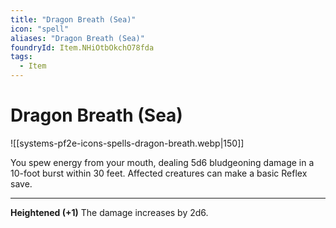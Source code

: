 ```yaml
---
title: "Dragon Breath (Sea)"
icon: "spell"
aliases: "Dragon Breath (Sea)"
foundryId: Item.NHiOtbOkchO78fda
tags:
  - Item
---
```


# Dragon Breath (Sea)
![[systems-pf2e-icons-spells-dragon-breath.webp|150]]

You spew energy from your mouth, dealing 5d6 bludgeoning damage in a 10-foot burst within 30 feet. Affected creatures can make a basic Reflex save.

* * *

**Heightened (+1)** The damage increases by 2d6.
